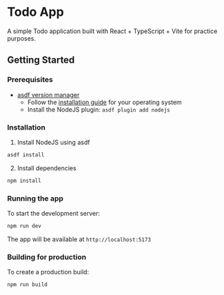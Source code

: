 # Todo App

A simple Todo application built with React + TypeScript + Vite for practice purposes.

## Getting Started

### Prerequisites
- [asdf version manager](https://asdf-vm.com/guide/getting-started.html)
  - Follow the [installation guide](https://asdf-vm.com/guide/getting-started.html#_1-install-dependencies) for your operating system
  - Install the NodeJS plugin: `asdf plugin add nodejs`

### Installation

1. Install NodeJS using asdf
```bash
asdf install
```

2. Install dependencies
```bash
npm install
```

### Running the app

To start the development server:
```bash
npm run dev
```

The app will be available at `http://localhost:5173`

### Building for production

To create a production build:
```bash
npm run build
```
